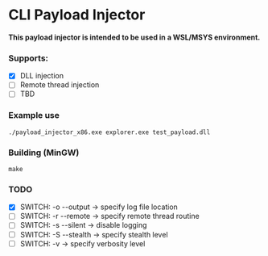 # CLI Payload Injector

**This payload injector is intended to be used in a WSL/MSYS environment.**

### Supports:
- [x] DLL injection
- [ ] Remote thread injection
- [ ] TBD

### Example use
```
./payload_injector_x86.exe explorer.exe test_payload.dll
```

### Building (MinGW)
```
make
```

### TODO
- [x] SWITCH: -o --output -> specify log file location
- [ ] SWITCH: -r --remote -> specify remote thread routine
- [ ] SWITCH: -s --silent -> disable logging
- [ ] SWITCH: -S --stealth -> specify stealth level
- [ ] SWITCH: -v -> specify verbosity level
